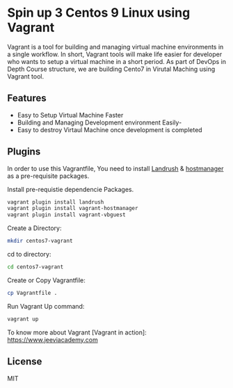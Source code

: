 # Spin up 3 Centos 9 Linux using Vagrant

Vagrant is a tool for building and managing virtual machine environments in a single workflow. In short, Vagrant tools will make life easier for developer who wants to setup a virtual machine in a short period. 
As part of DevOps in Depth Course structure, we are building Cento7 in Virutal Maching using Vagrant tool.

## Features

- Easy to Setup Virtual Machine Faster
- Building and Managing Development environment Easily- 
- Easy to destroy Virtaul Machine once development is completed

## Plugins

In order to use this Vagrantfile, You need to install [Landrush](https://github.com/vagrant-landrush/landrush) & [hostmanager](https://github.com/devopsgroup-io/vagrant-hostmanager) as a pre-requisite packages.

Install pre-requistie dependencie Packages.

```sh
vagrant plugin install landrush
vagrant plugin install vagrant-hostmanager
vagrant plugin install vagrant-vbguest
```

Create a Directory:

```sh
mkdir centos7-vagrant
```

cd to directory:

```sh
cd centos7-vagrant
```

Create or Copy Vagrantfile:

```sh
cp Vagrantfile .
```
Run Vagrant Up command:

```sh
vagrant up
```
To know more about Vagrant
 [Vagrant in action]: <https://www.jeeviacademy.com>

## License

MIT


